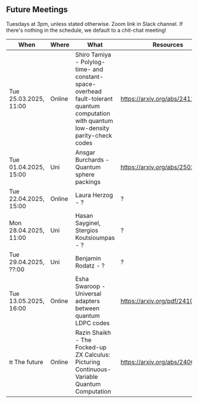 ## Future Meetings

Tuesdays at 3pm, unless stated otherwise. Zoom link in Slack channel. If there's nothing in the schedule, we default to a chit-chat meeting!

| When                  | Where  | What                                                                                                                                    | Resources                        |
|-----------------------|--------|-----------------------------------------------------------------------------------------------------------------------------------------|----------------------------------|
| Tue 25.03.2025, 11:00 | Online | Shiro Tamiya - Polylog-time- and constant-space-overhead fault-tolerant quantum computation with quantum low-density parity-check codes | https://arxiv.org/abs/2411.03683 |
| Tue 01.04.2025, 15:00 | Uni    | Ansgar Burchards - Quantum sphere packings                                                                                              | https://arxiv.org/abs/2502.09514 |
| Tue 22.04.2025, 15:00 | Online | Laura Herzog - ?                                                                                                                        | ?                                |
| Mon 28.04.2025, 11:00 | Uni    | Hasan Sayginel, Stergios Koutsioumpas - ?                                                                                               | ?                                |
| Tue 29.04.2025, ??:00 | Uni    | Benjamin Rodatz - ?                                                                                                                     | ?                                |
| Tue 13.05.2025, 16:00 | Online | Esha Swaroop - Universal adapters between quantum LDPC codes                                                                            | https://arxiv.org/pdf/2410.03628 |
| π The future          | Online | Razin Shaikh - The Focked-up ZX Calculus: Picturing Continuous-Variable Quantum Computation                                             | https://arxiv.org/abs/2406.02905 |
